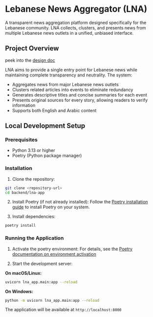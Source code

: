 # Lebanese News Aggregator (LNA)

A transparent news aggregation platform designed specifically for the Lebanese community. LNA collects, clusters, and presents news from multiple Lebanese news outlets in a unified, unbiased interface.

## Project Overview

peek into the [design doc](https://docs.google.com/document/d/1mQhErF_OxtlpF4VnKoWHPj01LEh_kh8je1mtFsdF8Qs/edit?tab=t.0#heading=h.kf5ih6ssd31o)

LNA aims to provide a single entry point for Lebanese news while maintaining complete transparency and neutrality. The system:
- Aggregates news from major Lebanese news outlets
- Clusters related articles into events to eliminate redundancy
- Generates descriptive titles and concise summaries for each event
- Presents original sources for every story, allowing readers to verify information
- Supports both English and Arabic content


## Local Development Setup

### Prerequisites

- Python 3.13 or higher
- Poetry (Python package manager)

### Installation

1. Clone the repository:

```bash
git clone <repository-url>
cd backend/lna-app
```

2. Install Poetry (if not already installed):
Follow the [Poetry installation guide](https://python-poetry.org/docs/#installation) to install Poetry on your system.

3. Install dependencies:
```bash
poetry install
```

### Running the Application

1. Activate the poetry environment:
For details, see the [Poetry documentation on environment activation](https://python-poetry.org/docs/managing-environments/#bash-csh-zsh)

2. Start the development server:

**On macOS/Linux:**
```bash
uvicorn lna_app.main:app --reload
```

**On Windows:**
```bash
python -m uvicorn lna_app.main:app --reload
```

The application will be available at `http://localhost:8000`